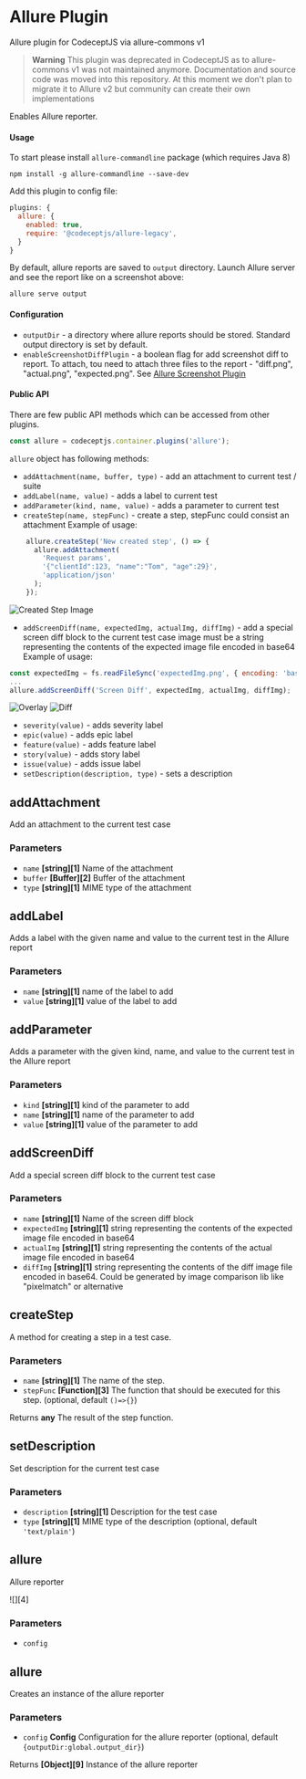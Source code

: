 # Allure Plugin

Allure plugin for CodeceptJS via allure-commons v1

> **Warning**
>  This plugin was deprecated in CodeceptJS as to allure-commons v1 was not maintained anymore. Documentation and source code was moved into this repository. At this moment we don't plan to migrate it to Allure v2 but community can create their own implementations 

Enables Allure reporter.

#### Usage

To start please install `allure-commandline` package (which requires Java 8)

    npm install -g allure-commandline --save-dev

Add this plugin to config file:

```js
plugins: {
  allure: {
    enabled: true,
    require: '@codeceptjs/allure-legacy',
  }
}
```

By default, allure reports are saved to `output` directory.
Launch Allure server and see the report like on a screenshot above:

    allure serve output

#### Configuration

-   `outputDir` - a directory where allure reports should be stored. Standard output directory is set by default.
-   `enableScreenshotDiffPlugin` - a boolean flag for add screenshot diff to report.
     To attach, tou need to attach three files to the report - "diff.png", "actual.png", "expected.png".
     See [Allure Screenshot Plugin][5]

#### Public API

There are few public API methods which can be accessed from other plugins.

```js
const allure = codeceptjs.container.plugins('allure');
```

`allure` object has following methods:

-   `addAttachment(name, buffer, type)` - add an attachment to current test / suite
-   `addLabel(name, value)` - adds a label to current test
-   `addParameter(kind, name, value)` - adds a parameter to current test
-   `createStep(name, stepFunc)` - create a step, stepFunc could consist an attachment
    Example of usage:

```js
    allure.createStep('New created step', () => {
      allure.addAttachment(
        'Request params',
        '{"clientId":123, "name":"Tom", "age":29}',
        'application/json'
      );
    });
```

![Created Step Image][6]

-   `addScreenDiff(name, expectedImg, actualImg, diffImg)` - add a special screen diff block to the current test case
    image must be a string representing the contents of the expected image file encoded in base64
    Example of usage:

```js
const expectedImg = fs.readFileSync('expectedImg.png', { encoding: 'base64' });
...
allure.addScreenDiff('Screen Diff', expectedImg, actualImg, diffImg);
```

![Overlay][7]
![Diff][8]

-   `severity(value)` - adds severity label
-   `epic(value)` - adds epic label
-   `feature(value)` - adds feature label
-   `story(value)` - adds story label
-   `issue(value)` - adds issue label
-   `setDescription(description, type)` - sets a description




## addAttachment

Add an attachment to the current test case

### Parameters

-   `name` **[string][1]** Name of the attachment
-   `buffer` **[Buffer][2]** Buffer of the attachment
-   `type` **[string][1]** MIME type of the attachment

## addLabel

Adds a label with the given name and value to the current test in the Allure report

### Parameters

-   `name` **[string][1]** name of the label to add
-   `value` **[string][1]** value of the label to add

## addParameter

Adds a parameter with the given kind, name, and value to the current test in the Allure report

### Parameters

-   `kind` **[string][1]** kind of the parameter to add
-   `name` **[string][1]** name of the parameter to add
-   `value` **[string][1]** value of the parameter to add

## addScreenDiff

Add a special screen diff block to the current test case

### Parameters

-   `name` **[string][1]** Name of the screen diff block
-   `expectedImg` **[string][1]** string representing the contents of the expected image file encoded in base64
-   `actualImg` **[string][1]** string representing the contents of the actual image file encoded in base64
-   `diffImg` **[string][1]** string representing the contents of the diff image file encoded in base64.
    Could be generated by image comparison lib like "pixelmatch" or alternative

## createStep

A method for creating a step in a test case.

### Parameters

-   `name` **[string][1]** The name of the step.
-   `stepFunc` **[Function][3]** The function that should be executed for this step. (optional, default `()=>{}`)

Returns **any** The result of the step function.

## setDescription

Set description for the current test case

### Parameters

-   `description` **[string][1]** Description for the test case
-   `type` **[string][1]** MIME type of the description (optional, default `'text/plain'`)

## allure

Allure reporter

![][4]


### Parameters

-   `config`  

## allure

Creates an instance of the allure reporter

### Parameters

-   `config` **Config** Configuration for the allure reporter (optional, default `{outputDir:global.output_dir}`)

Returns **[Object][9]** Instance of the allure reporter


[5]: https://github.com/allure-framework/allure2/blob/master/plugins/screen-diff-plugin/README.md

[6]: https://user-images.githubusercontent.com/63167966/139339384-e6e70a62-3638-406d-a224-f32473071428.png

[7]: https://user-images.githubusercontent.com/63167966/215404458-9a325668-819e-4289-9b42-5807c49ebddb.png

[8]: https://user-images.githubusercontent.com/63167966/215404645-73b09da0-9e6d-4352-a123-80c22f7014cd.png
